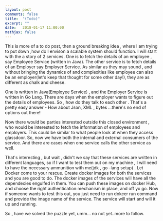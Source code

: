 ```yaml
---
layout: post
comments: false
title:  "(Todo)"
excerpt: ""
date:   2018-01-17 11:00:00
mathjax: false
---
```


This is more of a to do post, then a ground breaking idea , where I am trying to put down ,how do I envison a scalable system should function.
I will start with the a story of 2 services. One is to fetch the details of an employee , say Employee Service (written in Java).
The other service is to fetch details of an Employer say Employer Service. As similar as they may sound , and without bringing the dynamics of 
and complexities like employee can also be an employer(let's keep that thought for some other day!), they are as different as chalk and cheese.

One is written in Java(Employee Service) , and the Employer Service is written in Go Lang. There are days when the employer wants to figure out the details of employees.
So , how do they talk to each other . That's a pretty easy answer - How about Json, XML , bytes ...there's no end of options out there!

Now there would be parties interested outside this closed environment , who would be interested to fetch the information of employees and employers. This could be similar to what people look at when they access glassdoor.
So, now we have both the internal and external consumers of the service. And there are cases when one service calls the other service as well.

That's interesting , but wait , didn't we say that these services are written in different languages, so if I want to test them out on my machine , I will need to have the necessary ammunition with me(jdk , go -lang setup) .
Let Docker come to your rescue. Create docker images for both the services and you are good to do. The docker images of the services  will have all the dependecies engulfed in them.
You can push these images on docker Hub, and choose the right authentication mechanism in place, and off yo go.
Now if someone wants to test this out, you just need to run dokcer run command and provide the image name of the service. The service will start and will it up and running.

So , have we solved the puzzle yet, umm... no not yet..more to follow.
